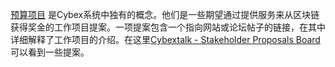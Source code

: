 [预算项目](introduction/workers) 是Cybex系统中独有的概念。他们是一些期望通过提供服务来从区块链获得奖金的工作项目提案。一项提案包含一个指向网站或论坛帖子的链接，在其中详细解释了工作项目的介绍。在这里[Cybextalk - Stakeholder Proposals Board](https://Cybextalk.org/index.php/board,75.0.html)可以看到一些提案。
